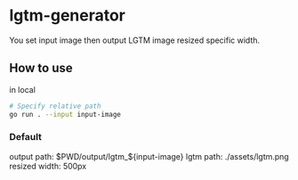 # lgtm-generator
You set input image then output LGTM image resized specific width.

## How to use
in local
```sh
# Specify relative path
go run . --input input-image
```

### Default
output path: $PWD/output/lgtm_${input-image}
lgtm path: ./assets/lgtm.png
resized width: 500px
